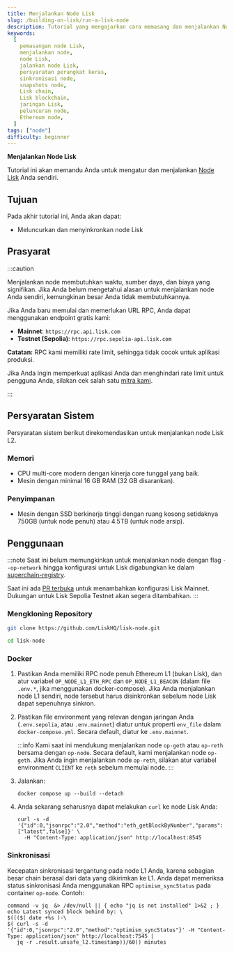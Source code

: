 ```yaml
---
title: Menjalankan Node Lisk
slug: /building-on-lisk/run-a-lisk-node
description: Tutorial yang mengajarkan cara memasang dan menjalankan Node Lisk.
keywords:
  [
    pemasangan node Lisk,
    menjalankan node,
    node Lisk,
    jalankan node Lisk,
    persyaratan perangkat keras,
    sinkronisasi node,
    snapshots node,
    Lisk chain,
    Lisk blockchain,
    jaringan Lisk,
    peluncuran node,
    Ethereum node,
  ]
tags: ["node"]
difficulty: beginner
---
```


**Menjalankan Node Lisk**

Tutorial ini akan memandu Anda untuk mengatur dan menjalankan [Node Lisk] Anda sendiri.

## Tujuan

Pada akhir tutorial ini, Anda akan dapat:

- Meluncurkan dan menyinkronkan node Lisk

## Prasyarat

:::caution

Menjalankan node membutuhkan waktu, sumber daya, dan biaya yang signifikan. Jika Anda belum mengetahui alasan untuk menjalankan node Anda sendiri, kemungkinan besar Anda tidak membutuhkannya.

Jika Anda baru memulai dan memerlukan URL RPC, Anda dapat menggunakan endpoint gratis kami:

- **Mainnet**: `https://rpc.api.lisk.com`
- **Testnet (Sepolia)**: `https://rpc.sepolia-api.lisk.com`

**Catatan:** RPC kami memiliki rate limit, sehingga tidak cocok untuk aplikasi produksi.

Jika Anda ingin memperkuat aplikasi Anda dan menghindari rate limit untuk pengguna Anda, silakan cek salah satu [mitra kami].

:::

## Persyaratan Sistem

Persyaratan sistem berikut direkomendasikan untuk menjalankan node Lisk L2.

### Memori

- CPU multi-core modern dengan kinerja core tunggal yang baik.
- Mesin dengan minimal 16 GB RAM (32 GB disarankan).

### Penyimpanan

- Mesin dengan SSD berkinerja tinggi dengan ruang kosong setidaknya 750GB (untuk node penuh) atau 4.5TB (untuk node arsip).

## Penggunaan

:::note
Saat ini belum memungkinkan untuk menjalankan node dengan flag `--op-network` hingga konfigurasi untuk Lisk digabungkan ke dalam [superchain-registry](https://github.com/ethereum-optimism/superchain-registry).

Saat ini ada [PR terbuka](https://github.com/ethereum-optimism/superchain-registry/pull/234) untuk menambahkan konfigurasi Lisk Mainnet. Dukungan untuk Lisk Sepolia Testnet akan segera ditambahkan.
:::

### Mengkloning Repository

```sh
git clone https://github.com/LiskHQ/lisk-node.git
```

```sh
cd lisk-node
```

### Docker

1. Pastikan Anda memiliki RPC node penuh Ethereum L1 (bukan Lisk), dan atur variabel `OP_NODE_L1_ETH_RPC` dan `OP_NODE_L1_BEACON` (dalam file `.env.*`, jika menggunakan docker-compose).
   Jika Anda menjalankan node L1 sendiri, node tersebut harus disinkronkan sebelum node Lisk dapat sepenuhnya sinkron.
2. Pastikan file environment yang relevan dengan jaringan Anda (`.env.sepolia`, atau `.env.mainnet`) diatur untuk properti `env_file` dalam `docker-compose.yml`. Secara default, diatur ke `.env.mainnet`.

   :::info
   Kami saat ini mendukung menjalankan node `op-geth` atau `op-reth` bersama dengan `op-node`. Secara default, kami menjalankan node `op-geth`. Jika Anda ingin menjalankan node `op-reth`, silakan atur variabel environment `CLIENT` ke `reth` sebelum memulai node.
   :::

3. Jalankan:

   ```
   docker compose up --build --detach
   ```

4. Anda sekarang seharusnya dapat melakukan `curl` ke node Lisk Anda:
   ```
   curl -s -d '{"id":0,"jsonrpc":"2.0","method":"eth_getBlockByNumber","params":["latest",false]}' \
     -H "Content-Type: application/json" http://localhost:8545
   ```

### Sinkronisasi

Kecepatan sinkronisasi tergantung pada node L1 Anda, karena sebagian besar chain berasal dari data yang dikirimkan ke L1.
Anda dapat memeriksa status sinkronisasi Anda menggunakan RPC `optimism_syncStatus` pada container `op-node`.
Contoh:

```
command -v jq  &> /dev/null || { echo "jq is not installed" 1>&2 ; }
echo Latest synced block behind by: \
$((($( date +%s )-\
$( curl -s -d '{"id":0,"jsonrpc":"2.0","method":"optimism_syncStatus"}' -H "Content-Type: application/json" http://localhost:7545 |
   jq -r .result.unsafe_l2.timestamp))/60)) minutes
```

[mitra kami]: /lisk-tools/api-providers
[node lisk]: https://github.com/LiskHQ/lisk-node
